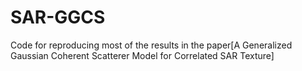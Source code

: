 # SAR-GGCS
Code for reproducing most of the results in the paper[A Generalized Gaussian Coherent Scatterer Model for Correlated SAR Texture]
